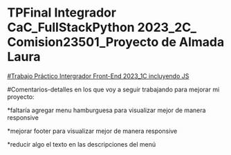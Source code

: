 # TPFinal Integrador CaC_FullStackPython 2023_2C_ Comision23501_Proyecto de Almada Laura

[#Trabajo Práctico Intergrador Front-End 2023_1C incluyendo JS](https://clever-pasca-b4696a.netlify.app/)


#Comentarios-detalles en los que voy a seguir trabajando para mejorar mi proyecto:

*faltaría agregar menu hamburguesa para visualizar mejor de manera responsive

*mejorar footer para visualizar mejor de manera responsive

*reducir algo el texto en las descripciones del menú


